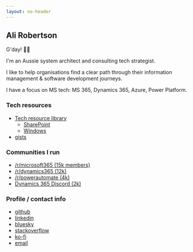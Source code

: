 ```yaml
---
layout: no-header
---
```


##  Ali Robertson

G'day! 👦🏽

I'm an Aussie system architect and consulting tech strategist.

I like to help organisations find a clear path through their information management & software development journeys.

I have a focus on MS tech: MS 365, Dynamics 365, Azure, Power Platform.

### Tech resources

- [Tech resource library](/resources)
  - [SharePoint](/resources/sharepoint/)
  - [Windows](/resources/windows/)
- [gists](https://gist.github.com/alirobe/public?direction=desc&sort=updated)

### Communities I run

- [/r/microsoft365 (15k members)](//old.reddit.com/r/microsoft365)
- [/r/dynamics365 (12k)](//old.reddit.com/r/dynamics365)
- [/r/powerautomate (4k)](//old.reddit.com/r/powerautomate)
- [Dynamics 365 Discord (2k)](//discord.gg/sPSYyYgU39)

### Profile / contact info

- [github](//github.com/alirobe)
- [linkedin](//www.linkedin.com/in/alirobe)
- [bluesky](//bsky.app/profile/ali.id.au)
- [stackoverflow](//stackoverflow.com/users/114149/alirobe)
- [ko-fi](//ko-fi.com/alirobe)
- [email](mailto:ali@ali.id.au)
